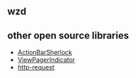 ##  wzd


## other open source libraries

* [ActionBarSherlock](https://github.com/JakeWharton/ActionBarSherlock)
* [ViewPagerIndicator](https://github.com/JakeWharton/Android-ViewPagerIndicator)
* [http-request](https://github.com/kevinsawicki/http-request)
